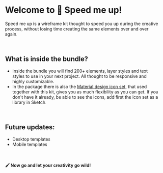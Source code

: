 # Welcome to  🚀 Speed me up!
Speed me up is a wireframe kit thought to speed you up during the creative process, without losing time creating the same elements over and over again.

<br>

## What is inside the bundle?

  - Inside the bundle you will find 200+ elements, layer styles and text styles to use in your next project. All thought to be responsive and highly customizable.
  - In the package there is also the [Material design icon set](https://material.io/resources/icons/?style=round), that used together with this kit, gives you as much flexibility as
  you can get. If you don't have it already, be able to see the icons, add first the icon set as a library in Sketch. 
  
<br>

## Future updates:
  - Desktop templates
  - Mobile templates
    
<br>

#### 🖌️ Now go and let your creativity go wild!

